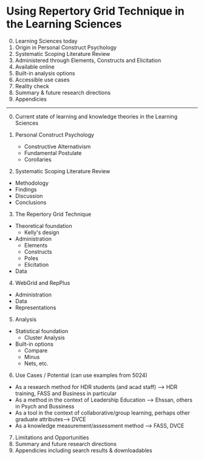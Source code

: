 # Using Repertory Grid Technique in the Learning Sciences
0. Learning Sciences today
1. Origin in Personal Construct Psychology
2. Systematic Scoping Literature Review
3. Administered through Elements, Constructs and Elicitation
4. Available online
5. Built-in analysis options
6. Accessible use cases
7. Reality check
8. Summary & future research directions
9. Appendicies
---
0. Current state of learning and knowledge theories in the Learning Sciences

1. Personal Construct Psychology
   - Constructive Alternativism
   - Fundamental Postulate
   - Corollaries

2. Systematic Scoping Literature Review
- Methodology
- Findings
- Discussion
- Conclusions

3. The Repertory Grid Technique
  - Theoretical foundation
      - Kelly's design
  - Administration
      - Elements
      - Constructs
      - Poles
      - Elicitation
  - Data

4.  WebGrid and RepPlus
  - Administration
  - Data
  - Representations

5. Analysis
  - Statistical foundation
    - Cluster Analysis
  - Built-in options
      - Compare
      - Minus
      - Nets, etc.

6.  Use Cases / Potential (can use examples from 5024)
  - As a research method for HDR students (and acad staff) --> HDR training, FASS and Business in particular
  - As a method in the context of Leadership Education --> Ehssan, others in Psych and Bussiness
  - As a tool in the context of collaborative/group learning, perhaps other graduate attributes--> DVCE
  - As a knowledge measurement/assessment method --> FASS, DVCE

7. Limitations and Opportunities
8. Summary and future research directions
9. Appendicies including search results & downloadables
